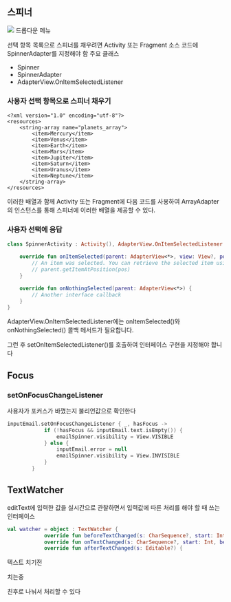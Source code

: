 ## 스피너

![](https://velog.velcdn.com/images/guysang/post/eb4a9a3e-ae2b-49ba-82ad-1f6dec1b8598/image.png)
드롭다운 메뉴

선택 항목 목록으로 스피너를 채우려면 Activity 또는 Fragment 소스 코드에 SpinnerAdapter를 지정해야 함
주요 클래스

- Spinner
- SpinnerAdapter
- AdapterView.OnItemSelectedListener

### 사용자 선택 항목으로 스피너 채우기
```
<?xml version="1.0" encoding="utf-8"?>
<resources>
    <string-array name="planets_array">
        <item>Mercury</item>
        <item>Venus</item>
        <item>Earth</item>
        <item>Mars</item>
        <item>Jupiter</item>
        <item>Saturn</item>
        <item>Uranus</item>
        <item>Neptune</item>
    </string-array>
</resources>
```
이러한 배열과 함께 Activity 또는 Fragment에 다음 코드를 사용하여 ArrayAdapter의 인스턴스를 통해 스피너에 이러한 배열을 제공할 수 있다.

### 사용자 선택에 응답

```kotlin
class SpinnerActivity : Activity(), AdapterView.OnItemSelectedListener {

    override fun onItemSelected(parent: AdapterView<*>, view: View?, pos: Int, id: Long) {
        // An item was selected. You can retrieve the selected item using
        // parent.getItemAtPosition(pos)
    }

    override fun onNothingSelected(parent: AdapterView<*>) {
        // Another interface callback
    }
}
```
AdapterView.OnItemSelectedListener에는 onItemSelected()와 onNothingSelected() 콜백 메서드가 필요합니다.

그런 후 setOnItemSelectedListener()를 호출하여 인터페이스 구현을 지정해야 합니다


## Focus

### setOnFocusChangeListener

사용자가 포커스가 바꼈는지 불리언값으로 확인한다

```kotlin
inputEmail.setOnFocusChangeListener { _, hasFocus ->
            if (!hasFocus && inputEmail.text.isEmpty()) {
                emailSpinner.visibility = View.VISIBLE
            } else {
                inputEmail.error = null
                emailSpinner.visibility = View.INVISIBLE
            }
        }
```
## TextWatcher
editText에 입력한 값을 실시간으로 관찰하면서 입력값에 따른 처리를 해야 할 때 쓰는 인터페이스

```kotlin
val watcher = object : TextWatcher {
            override fun beforeTextChanged(s: CharSequence?, start: Int, count: Int, after: Int){}
            override fun onTextChanged(s: CharSequence?, start: Int, before: Int, count: Int) {}
            override fun afterTextChanged(s: Editable?) {
```
텍스트 치기전

치는중

친후로 나눠서 처리할 수 있다
